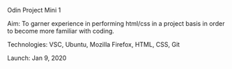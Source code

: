 
Odin Project Mini 1

Aim: To garner experience in performing html/css in a project basis in order to become more familiar with coding.

Technologies: VSC, Ubuntu, Mozilla Firefox, HTML, CSS, Git

Launch: Jan 9, 2020



